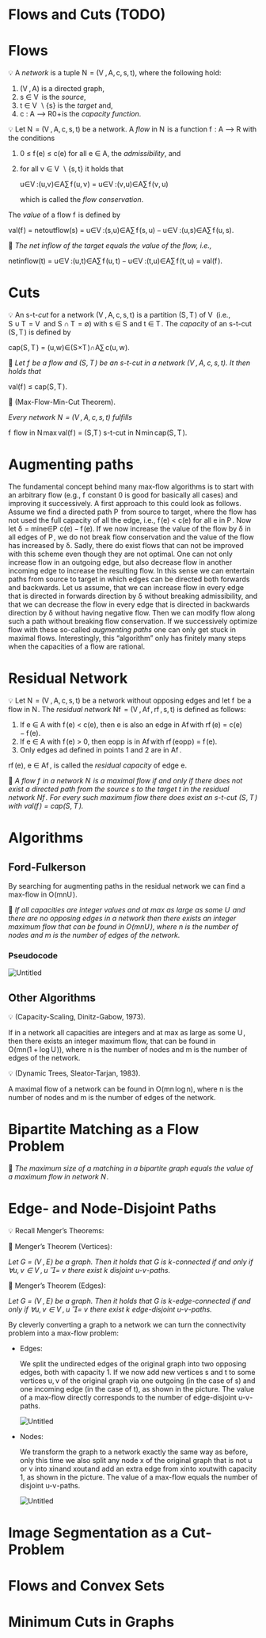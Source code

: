 # Flows and Cuts (TODO)

# Flows


💡 A *network* is a tuple <span class="katex"><span class="katex-html" aria-hidden="true"><span class="base"><span class="strut" style="height:0.6833em;"></span><span class="mord mathnormal" style="margin-right:0.10903em;">N</span><span class="mspace" style="margin-right:0.2778em;"></span><span class="mrel">=</span><span class="mspace" style="margin-right:0.2778em;"></span></span><span class="base"><span class="strut" style="height:1em;vertical-align:-0.25em;"></span><span class="mopen">(</span><span class="mord mathnormal" style="margin-right:0.22222em;">V</span><span class="mpunct">,</span><span class="mspace" style="margin-right:0.1667em;"></span><span class="mord mathnormal">A</span><span class="mpunct">,</span><span class="mspace" style="margin-right:0.1667em;"></span><span class="mord mathnormal">c</span><span class="mpunct">,</span><span class="mspace" style="margin-right:0.1667em;"></span><span class="mord mathnormal">s</span><span class="mpunct">,</span><span class="mspace" style="margin-right:0.1667em;"></span><span class="mord mathnormal">t</span><span class="mclose">)</span></span></span></span>, where the following hold:

1. <span class="katex"><span class="katex-html" aria-hidden="true"><span class="base"><span class="strut" style="height:1em;vertical-align:-0.25em;"></span><span class="mopen">(</span><span class="mord mathnormal" style="margin-right:0.22222em;">V</span><span class="mpunct">,</span><span class="mspace" style="margin-right:0.1667em;"></span><span class="mord mathnormal">A</span><span class="mclose">)</span></span></span></span> is a directed graph,
2. <span class="katex"><span class="katex-html" aria-hidden="true"><span class="base"><span class="strut" style="height:0.5782em;vertical-align:-0.0391em;"></span><span class="mord mathnormal">s</span><span class="mspace" style="margin-right:0.2778em;"></span><span class="mrel">∈</span><span class="mspace" style="margin-right:0.2778em;"></span></span><span class="base"><span class="strut" style="height:0.6833em;"></span><span class="mord mathnormal" style="margin-right:0.22222em;">V</span></span></span></span> is the *source*,
3. <span class="katex"><span class="katex-html" aria-hidden="true"><span class="base"><span class="strut" style="height:0.6542em;vertical-align:-0.0391em;"></span><span class="mord mathnormal">t</span><span class="mspace" style="margin-right:0.2778em;"></span><span class="mrel">∈</span><span class="mspace" style="margin-right:0.2778em;"></span></span><span class="base"><span class="strut" style="height:1em;vertical-align:-0.25em;"></span><span class="mord mathnormal" style="margin-right:0.22222em;">V</span><span class="mspace" style="margin-right:0.2222em;"></span><span class="mbin">∖</span><span class="mspace" style="margin-right:0.2222em;"></span></span><span class="base"><span class="strut" style="height:1em;vertical-align:-0.25em;"></span><span class="mopen">\{</span><span class="mord mathnormal">s</span><span class="mclose">\}</span></span></span></span> is the *target* and,
4. <span class="katex"><span class="katex-html" aria-hidden="true"><span class="base"><span class="strut" style="height:0.4306em;"></span><span class="mord mathnormal">c</span><span class="mspace" style="margin-right:0.2778em;"></span><span class="mrel">:</span><span class="mspace" style="margin-right:0.2778em;"></span></span><span class="base"><span class="strut" style="height:0.6943em;vertical-align:-0.011em;"></span><span class="mord mathnormal">A</span><span class="mspace" style="margin-right:0.2778em;"></span><span class="mrel">⟶</span><span class="mspace" style="margin-right:0.2778em;"></span></span><span class="base"><span class="strut" style="height:1.0778em;vertical-align:-0.2663em;"></span><span class="mord"><span class="mord mathbb">R</span><span class="msupsub"><span class="vlist-t vlist-t2"><span class="vlist-r"><span class="vlist" style="height:0.8115em;"><span style="top:-2.4337em;margin-left:0em;margin-right:0.05em;"><span class="pstrut" style="height:2.7em;"></span><span class="sizing reset-size6 size3 mtight"><span class="mord mtight">0</span></span></span><span style="top:-3.1031em;margin-right:0.05em;"><span class="pstrut" style="height:2.7em;"></span><span class="sizing reset-size6 size3 mtight"><span class="mbin mtight">+</span></span></span></span><span class="vlist-s">​</span></span><span class="vlist-r"><span class="vlist" style="height:0.2663em;"><span></span></span></span></span></span></span></span></span></span> is the *capacity function*.



💡 Let <span class="katex"><span class="katex-html" aria-hidden="true"><span class="base"><span class="strut" style="height:0.6833em;"></span><span class="mord mathnormal" style="margin-right:0.10903em;">N</span><span class="mspace" style="margin-right:0.2778em;"></span><span class="mrel">=</span><span class="mspace" style="margin-right:0.2778em;"></span></span><span class="base"><span class="strut" style="height:1em;vertical-align:-0.25em;"></span><span class="mopen">(</span><span class="mord mathnormal" style="margin-right:0.22222em;">V</span><span class="mpunct">,</span><span class="mspace" style="margin-right:0.1667em;"></span><span class="mord mathnormal">A</span><span class="mpunct">,</span><span class="mspace" style="margin-right:0.1667em;"></span><span class="mord mathnormal">c</span><span class="mpunct">,</span><span class="mspace" style="margin-right:0.1667em;"></span><span class="mord mathnormal">s</span><span class="mpunct">,</span><span class="mspace" style="margin-right:0.1667em;"></span><span class="mord mathnormal">t</span><span class="mclose">)</span></span></span></span> be a network. A *flow* in <span class="katex"><span class="katex-html" aria-hidden="true"><span class="base"><span class="strut" style="height:0.6833em;"></span><span class="mord mathnormal" style="margin-right:0.10903em;">N</span></span></span></span> is a function <span class="katex"><span class="katex-html" aria-hidden="true"><span class="base"><span class="strut" style="height:0.8889em;vertical-align:-0.1944em;"></span><span class="mord mathnormal" style="margin-right:0.10764em;">f</span><span class="mspace" style="margin-right:0.2778em;"></span><span class="mrel">:</span><span class="mspace" style="margin-right:0.2778em;"></span></span><span class="base"><span class="strut" style="height:0.6943em;vertical-align:-0.011em;"></span><span class="mord mathnormal">A</span><span class="mspace" style="margin-right:0.2778em;"></span><span class="mrel">⟶</span><span class="mspace" style="margin-right:0.2778em;"></span></span><span class="base"><span class="strut" style="height:0.6889em;"></span><span class="mord mathbb">R</span></span></span></span> with the conditions

1. <span class="katex"><span class="katex-html" aria-hidden="true"><span class="base"><span class="strut" style="height:0.7804em;vertical-align:-0.136em;"></span><span class="mord">0</span><span class="mspace" style="margin-right:0.2778em;"></span><span class="mrel">≤</span><span class="mspace" style="margin-right:0.2778em;"></span></span><span class="base"><span class="strut" style="height:1em;vertical-align:-0.25em;"></span><span class="mord mathnormal" style="margin-right:0.10764em;">f</span><span class="mopen">(</span><span class="mord mathnormal">e</span><span class="mclose">)</span><span class="mspace" style="margin-right:0.2778em;"></span><span class="mrel">≤</span><span class="mspace" style="margin-right:0.2778em;"></span></span><span class="base"><span class="strut" style="height:1em;vertical-align:-0.25em;"></span><span class="mord mathnormal">c</span><span class="mopen">(</span><span class="mord mathnormal">e</span><span class="mclose">)</span></span></span></span> for all <span class="katex"><span class="katex-html" aria-hidden="true"><span class="base"><span class="strut" style="height:0.5782em;vertical-align:-0.0391em;"></span><span class="mord mathnormal">e</span><span class="mspace" style="margin-right:0.2778em;"></span><span class="mrel">∈</span><span class="mspace" style="margin-right:0.2778em;"></span></span><span class="base"><span class="strut" style="height:0.6833em;"></span><span class="mord mathnormal">A</span></span></span></span>, the *admissibility*, and
2. for all <span class="katex"><span class="katex-html" aria-hidden="true"><span class="base"><span class="strut" style="height:0.5782em;vertical-align:-0.0391em;"></span><span class="mord mathnormal" style="margin-right:0.03588em;">v</span><span class="mspace" style="margin-right:0.2778em;"></span><span class="mrel">∈</span><span class="mspace" style="margin-right:0.2778em;"></span></span><span class="base"><span class="strut" style="height:1em;vertical-align:-0.25em;"></span><span class="mord mathnormal" style="margin-right:0.22222em;">V</span><span class="mspace" style="margin-right:0.2222em;"></span><span class="mbin">∖</span><span class="mspace" style="margin-right:0.2222em;"></span></span><span class="base"><span class="strut" style="height:1em;vertical-align:-0.25em;"></span><span class="mopen">\{</span><span class="mord mathnormal">s</span><span class="mpunct">,</span><span class="mspace" style="margin-right:0.1667em;"></span><span class="mord mathnormal">t</span><span class="mclose">\}</span></span></span></span> it holds that 
    
    <span class="katex-display"><span class="katex"><span class="katex-html" aria-hidden="true"><span class="base"><span class="strut" style="height:2.566em;vertical-align:-1.516em;"></span><span class="mop op-limits"><span class="vlist-t vlist-t2"><span class="vlist-r"><span class="vlist" style="height:1.05em;"><span style="top:-1.809em;margin-left:0em;"><span class="pstrut" style="height:3.05em;"></span><span class="sizing reset-size6 size3 mtight"><span class="mord mtight"><span class="mord mathnormal mtight">u</span><span class="mrel mtight">∈</span><span class="mord mathnormal mtight" style="margin-right:0.22222em;">V</span><span class="mrel mtight">:</span><span class="mopen mtight">(</span><span class="mord mathnormal mtight">u</span><span class="mpunct mtight">,</span><span class="mord mathnormal mtight" style="margin-right:0.03588em;">v</span><span class="mclose mtight">)</span><span class="mrel mtight">∈</span><span class="mord mathnormal mtight">A</span></span></span></span><span style="top:-3.05em;"><span class="pstrut" style="height:3.05em;"></span><span><span class="mop op-symbol large-op">∑</span></span></span></span><span class="vlist-s">​</span></span><span class="vlist-r"><span class="vlist" style="height:1.516em;"><span></span></span></span></span></span><span class="mspace" style="margin-right:0.1667em;"></span><span class="mord mathnormal" style="margin-right:0.10764em;">f</span><span class="mopen">(</span><span class="mord mathnormal">u</span><span class="mpunct">,</span><span class="mspace" style="margin-right:0.1667em;"></span><span class="mord mathnormal" style="margin-right:0.03588em;">v</span><span class="mclose">)</span><span class="mspace" style="margin-right:0.2778em;"></span><span class="mrel">=</span><span class="mspace" style="margin-right:0.2778em;"></span></span><span class="base"><span class="strut" style="height:2.566em;vertical-align:-1.516em;"></span><span class="mop op-limits"><span class="vlist-t vlist-t2"><span class="vlist-r"><span class="vlist" style="height:1.05em;"><span style="top:-1.809em;margin-left:0em;"><span class="pstrut" style="height:3.05em;"></span><span class="sizing reset-size6 size3 mtight"><span class="mord mtight"><span class="mord mathnormal mtight">u</span><span class="mrel mtight">∈</span><span class="mord mathnormal mtight" style="margin-right:0.22222em;">V</span><span class="mrel mtight">:</span><span class="mopen mtight">(</span><span class="mord mathnormal mtight" style="margin-right:0.03588em;">v</span><span class="mpunct mtight">,</span><span class="mord mathnormal mtight">u</span><span class="mclose mtight">)</span><span class="mrel mtight">∈</span><span class="mord mathnormal mtight">A</span></span></span></span><span style="top:-3.05em;"><span class="pstrut" style="height:3.05em;"></span><span><span class="mop op-symbol large-op">∑</span></span></span></span><span class="vlist-s">​</span></span><span class="vlist-r"><span class="vlist" style="height:1.516em;"><span></span></span></span></span></span><span class="mspace" style="margin-right:0.1667em;"></span><span class="mord mathnormal" style="margin-right:0.10764em;">f</span><span class="mopen">(</span><span class="mord mathnormal" style="margin-right:0.03588em;">v</span><span class="mpunct">,</span><span class="mspace" style="margin-right:0.1667em;"></span><span class="mord mathnormal">u</span><span class="mclose">)</span></span></span></span></span>
    
    which is called the *flow conservation*.
    

The *value* of a flow <span class="katex"><span class="katex-html" aria-hidden="true"><span class="base"><span class="strut" style="height:0.8889em;vertical-align:-0.1944em;"></span><span class="mord mathnormal" style="margin-right:0.10764em;">f</span></span></span></span> is defined by 

<span class="katex-display"><span class="katex"><span class="katex-html" aria-hidden="true"><span class="base"><span class="strut" style="height:1em;vertical-align:-0.25em;"></span><span class="mord text"><span class="mord">val</span></span><span class="mopen">(</span><span class="mord mathnormal" style="margin-right:0.10764em;">f</span><span class="mclose">)</span><span class="mspace" style="margin-right:0.2778em;"></span><span class="mrel">=</span><span class="mspace" style="margin-right:0.2778em;"></span></span><span class="base"><span class="strut" style="height:1em;vertical-align:-0.25em;"></span><span class="mord text"><span class="mord">netoutflow</span></span><span class="mopen">(</span><span class="mord mathnormal">s</span><span class="mclose">)</span><span class="mspace" style="margin-right:0.2778em;"></span><span class="mrel">=</span><span class="mspace" style="margin-right:0.2778em;"></span></span><span class="base"><span class="strut" style="height:2.566em;vertical-align:-1.516em;"></span><span class="mop op-limits"><span class="vlist-t vlist-t2"><span class="vlist-r"><span class="vlist" style="height:1.05em;"><span style="top:-1.809em;margin-left:0em;"><span class="pstrut" style="height:3.05em;"></span><span class="sizing reset-size6 size3 mtight"><span class="mord mtight"><span class="mord mathnormal mtight">u</span><span class="mrel mtight">∈</span><span class="mord mathnormal mtight" style="margin-right:0.22222em;">V</span><span class="mrel mtight">:</span><span class="mopen mtight">(</span><span class="mord mathnormal mtight">s</span><span class="mpunct mtight">,</span><span class="mord mathnormal mtight">u</span><span class="mclose mtight">)</span><span class="mrel mtight">∈</span><span class="mord mathnormal mtight">A</span></span></span></span><span style="top:-3.05em;"><span class="pstrut" style="height:3.05em;"></span><span><span class="mop op-symbol large-op">∑</span></span></span></span><span class="vlist-s">​</span></span><span class="vlist-r"><span class="vlist" style="height:1.516em;"><span></span></span></span></span></span><span class="mspace" style="margin-right:0.1667em;"></span><span class="mord mathnormal" style="margin-right:0.10764em;">f</span><span class="mopen">(</span><span class="mord mathnormal">s</span><span class="mpunct">,</span><span class="mspace" style="margin-right:0.1667em;"></span><span class="mord mathnormal">u</span><span class="mclose">)</span><span class="mspace" style="margin-right:0.2222em;"></span><span class="mbin">−</span><span class="mspace" style="margin-right:0.2222em;"></span></span><span class="base"><span class="strut" style="height:2.566em;vertical-align:-1.516em;"></span><span class="mop op-limits"><span class="vlist-t vlist-t2"><span class="vlist-r"><span class="vlist" style="height:1.05em;"><span style="top:-1.809em;margin-left:0em;"><span class="pstrut" style="height:3.05em;"></span><span class="sizing reset-size6 size3 mtight"><span class="mord mtight"><span class="mord mathnormal mtight">u</span><span class="mrel mtight">∈</span><span class="mord mathnormal mtight" style="margin-right:0.22222em;">V</span><span class="mrel mtight">:</span><span class="mopen mtight">(</span><span class="mord mathnormal mtight">u</span><span class="mpunct mtight">,</span><span class="mord mathnormal mtight">s</span><span class="mclose mtight">)</span><span class="mrel mtight">∈</span><span class="mord mathnormal mtight">A</span></span></span></span><span style="top:-3.05em;"><span class="pstrut" style="height:3.05em;"></span><span><span class="mop op-symbol large-op">∑</span></span></span></span><span class="vlist-s">​</span></span><span class="vlist-r"><span class="vlist" style="height:1.516em;"><span></span></span></span></span></span><span class="mspace" style="margin-right:0.1667em;"></span><span class="mord mathnormal" style="margin-right:0.10764em;">f</span><span class="mopen">(</span><span class="mord mathnormal">u</span><span class="mpunct">,</span><span class="mspace" style="margin-right:0.1667em;"></span><span class="mord mathnormal">s</span><span class="mclose">)</span><span class="mord">.</span></span></span></span></span>




📌 *The net inflow of the target equals the value of the flow, i.e.,*

<span class="katex-display"><span class="katex"><span class="katex-html" aria-hidden="true"><span class="base"><span class="strut" style="height:1em;vertical-align:-0.25em;"></span><span class="mord text"><span class="mord">netinflow</span></span><span class="mopen">(</span><span class="mord mathnormal">t</span><span class="mclose">)</span><span class="mspace" style="margin-right:0.2778em;"></span><span class="mrel">=</span><span class="mspace" style="margin-right:0.2778em;"></span></span><span class="base"><span class="strut" style="height:2.566em;vertical-align:-1.516em;"></span><span class="mop op-limits"><span class="vlist-t vlist-t2"><span class="vlist-r"><span class="vlist" style="height:1.05em;"><span style="top:-1.809em;margin-left:0em;"><span class="pstrut" style="height:3.05em;"></span><span class="sizing reset-size6 size3 mtight"><span class="mord mtight"><span class="mord mathnormal mtight">u</span><span class="mrel mtight">∈</span><span class="mord mathnormal mtight" style="margin-right:0.22222em;">V</span><span class="mrel mtight">:</span><span class="mopen mtight">(</span><span class="mord mathnormal mtight">u</span><span class="mpunct mtight">,</span><span class="mord mathnormal mtight">t</span><span class="mclose mtight">)</span><span class="mrel mtight">∈</span><span class="mord mathnormal mtight">A</span></span></span></span><span style="top:-3.05em;"><span class="pstrut" style="height:3.05em;"></span><span><span class="mop op-symbol large-op">∑</span></span></span></span><span class="vlist-s">​</span></span><span class="vlist-r"><span class="vlist" style="height:1.516em;"><span></span></span></span></span></span><span class="mspace" style="margin-right:0.1667em;"></span><span class="mord mathnormal" style="margin-right:0.10764em;">f</span><span class="mopen">(</span><span class="mord mathnormal">u</span><span class="mpunct">,</span><span class="mspace" style="margin-right:0.1667em;"></span><span class="mord mathnormal">t</span><span class="mclose">)</span><span class="mspace" style="margin-right:0.2222em;"></span><span class="mbin">−</span><span class="mspace" style="margin-right:0.2222em;"></span></span><span class="base"><span class="strut" style="height:2.566em;vertical-align:-1.516em;"></span><span class="mop op-limits"><span class="vlist-t vlist-t2"><span class="vlist-r"><span class="vlist" style="height:1.05em;"><span style="top:-1.809em;margin-left:0em;"><span class="pstrut" style="height:3.05em;"></span><span class="sizing reset-size6 size3 mtight"><span class="mord mtight"><span class="mord mathnormal mtight">u</span><span class="mrel mtight">∈</span><span class="mord mathnormal mtight" style="margin-right:0.22222em;">V</span><span class="mrel mtight">:</span><span class="mopen mtight">(</span><span class="mord mathnormal mtight">t</span><span class="mpunct mtight">,</span><span class="mord mathnormal mtight">u</span><span class="mclose mtight">)</span><span class="mrel mtight">∈</span><span class="mord mathnormal mtight">A</span></span></span></span><span style="top:-3.05em;"><span class="pstrut" style="height:3.05em;"></span><span><span class="mop op-symbol large-op">∑</span></span></span></span><span class="vlist-s">​</span></span><span class="vlist-r"><span class="vlist" style="height:1.516em;"><span></span></span></span></span></span><span class="mspace" style="margin-right:0.1667em;"></span><span class="mord mathnormal" style="margin-right:0.10764em;">f</span><span class="mopen">(</span><span class="mord mathnormal">t</span><span class="mpunct">,</span><span class="mspace" style="margin-right:0.1667em;"></span><span class="mord mathnormal">u</span><span class="mclose">)</span><span class="mspace" style="margin-right:0.2778em;"></span><span class="mrel">=</span><span class="mspace" style="margin-right:0.2778em;"></span></span><span class="base"><span class="strut" style="height:1em;vertical-align:-0.25em;"></span><span class="mord text"><span class="mord">val</span></span><span class="mopen">(</span><span class="mord mathnormal" style="margin-right:0.10764em;">f</span><span class="mclose">)</span><span class="mord">.</span></span></span></span></span>



# Cuts


💡 An <span class="katex"><span class="katex-html" aria-hidden="true"><span class="base"><span class="strut" style="height:0.4306em;"></span><span class="mord mathnormal">s</span></span></span></span>-<span class="katex"><span class="katex-html" aria-hidden="true"><span class="base"><span class="strut" style="height:0.6151em;"></span><span class="mord mathnormal">t</span></span></span></span>-*cut* for a network <span class="katex"><span class="katex-html" aria-hidden="true"><span class="base"><span class="strut" style="height:1em;vertical-align:-0.25em;"></span><span class="mopen">(</span><span class="mord mathnormal" style="margin-right:0.22222em;">V</span><span class="mpunct">,</span><span class="mspace" style="margin-right:0.1667em;"></span><span class="mord mathnormal">A</span><span class="mpunct">,</span><span class="mspace" style="margin-right:0.1667em;"></span><span class="mord mathnormal">c</span><span class="mpunct">,</span><span class="mspace" style="margin-right:0.1667em;"></span><span class="mord mathnormal">s</span><span class="mpunct">,</span><span class="mspace" style="margin-right:0.1667em;"></span><span class="mord mathnormal">t</span><span class="mclose">)</span></span></span></span> is a partition <span class="katex"><span class="katex-html" aria-hidden="true"><span class="base"><span class="strut" style="height:1em;vertical-align:-0.25em;"></span><span class="mopen">(</span><span class="mord mathnormal" style="margin-right:0.05764em;">S</span><span class="mpunct">,</span><span class="mspace" style="margin-right:0.1667em;"></span><span class="mord mathnormal" style="margin-right:0.13889em;">T</span><span class="mclose">)</span></span></span></span> of <span class="katex"><span class="katex-html" aria-hidden="true"><span class="base"><span class="strut" style="height:0.6833em;"></span><span class="mord mathnormal" style="margin-right:0.22222em;">V</span></span></span></span> (i.e., <span class="katex"><span class="katex-html" aria-hidden="true"><span class="base"><span class="strut" style="height:0.6833em;"></span><span class="mord mathnormal" style="margin-right:0.05764em;">S</span><span class="mspace" style="margin-right:0.2222em;"></span><span class="mbin">∪</span><span class="mspace" style="margin-right:0.2222em;"></span></span><span class="base"><span class="strut" style="height:0.6833em;"></span><span class="mord mathnormal" style="margin-right:0.13889em;">T</span><span class="mspace" style="margin-right:0.2778em;"></span><span class="mrel">=</span><span class="mspace" style="margin-right:0.2778em;"></span></span><span class="base"><span class="strut" style="height:0.6833em;"></span><span class="mord mathnormal" style="margin-right:0.22222em;">V</span></span></span></span> and <span class="katex"><span class="katex-html" aria-hidden="true"><span class="base"><span class="strut" style="height:0.6833em;"></span><span class="mord mathnormal" style="margin-right:0.05764em;">S</span><span class="mspace" style="margin-right:0.2222em;"></span><span class="mbin">∩</span><span class="mspace" style="margin-right:0.2222em;"></span></span><span class="base"><span class="strut" style="height:0.6833em;"></span><span class="mord mathnormal" style="margin-right:0.13889em;">T</span><span class="mspace" style="margin-right:0.2778em;"></span><span class="mrel">=</span><span class="mspace" style="margin-right:0.2778em;"></span></span><span class="base"><span class="strut" style="height:0.6633em;vertical-align:-0.0817em;"></span><span class="mord amsrm">∅</span></span></span></span>) with <span class="katex"><span class="katex-html" aria-hidden="true"><span class="base"><span class="strut" style="height:0.5782em;vertical-align:-0.0391em;"></span><span class="mord mathnormal">s</span><span class="mspace" style="margin-right:0.2778em;"></span><span class="mrel">∈</span><span class="mspace" style="margin-right:0.2778em;"></span></span><span class="base"><span class="strut" style="height:0.6833em;"></span><span class="mord mathnormal" style="margin-right:0.05764em;">S</span></span></span></span> and <span class="katex"><span class="katex-html" aria-hidden="true"><span class="base"><span class="strut" style="height:0.6542em;vertical-align:-0.0391em;"></span><span class="mord mathnormal">t</span><span class="mspace" style="margin-right:0.2778em;"></span><span class="mrel">∈</span><span class="mspace" style="margin-right:0.2778em;"></span></span><span class="base"><span class="strut" style="height:0.6833em;"></span><span class="mord mathnormal" style="margin-right:0.13889em;">T</span></span></span></span>. The *capacity* of an <span class="katex"><span class="katex-html" aria-hidden="true"><span class="base"><span class="strut" style="height:0.4306em;"></span><span class="mord mathnormal">s</span></span></span></span>-<span class="katex"><span class="katex-html" aria-hidden="true"><span class="base"><span class="strut" style="height:0.6151em;"></span><span class="mord mathnormal">t</span></span></span></span>-cut <span class="katex"><span class="katex-html" aria-hidden="true"><span class="base"><span class="strut" style="height:1em;vertical-align:-0.25em;"></span><span class="mopen">(</span><span class="mord mathnormal" style="margin-right:0.05764em;">S</span><span class="mpunct">,</span><span class="mspace" style="margin-right:0.1667em;"></span><span class="mord mathnormal" style="margin-right:0.13889em;">T</span><span class="mclose">)</span></span></span></span> is defined by

<span class="katex-display"><span class="katex"><span class="katex-html" aria-hidden="true"><span class="base"><span class="strut" style="height:1em;vertical-align:-0.25em;"></span><span class="mord text"><span class="mord">cap</span></span><span class="mopen">(</span><span class="mord mathnormal" style="margin-right:0.05764em;">S</span><span class="mpunct">,</span><span class="mspace" style="margin-right:0.1667em;"></span><span class="mord mathnormal" style="margin-right:0.13889em;">T</span><span class="mclose">)</span><span class="mspace" style="margin-right:0.2778em;"></span><span class="mrel">=</span><span class="mspace" style="margin-right:0.2778em;"></span></span><span class="base"><span class="strut" style="height:2.566em;vertical-align:-1.516em;"></span><span class="mop op-limits"><span class="vlist-t vlist-t2"><span class="vlist-r"><span class="vlist" style="height:1.05em;"><span style="top:-1.809em;margin-left:0em;"><span class="pstrut" style="height:3.05em;"></span><span class="sizing reset-size6 size3 mtight"><span class="mord mtight"><span class="mopen mtight">(</span><span class="mord mathnormal mtight">u</span><span class="mpunct mtight">,</span><span class="mord mathnormal mtight" style="margin-right:0.02691em;">w</span><span class="mclose mtight">)</span><span class="mrel mtight">∈</span><span class="mopen mtight">(</span><span class="mord mathnormal mtight" style="margin-right:0.05764em;">S</span><span class="mbin mtight">×</span><span class="mord mathnormal mtight" style="margin-right:0.13889em;">T</span><span class="mclose mtight">)</span><span class="mbin mtight">∩</span><span class="mord mathnormal mtight">A</span></span></span></span><span style="top:-3.05em;"><span class="pstrut" style="height:3.05em;"></span><span><span class="mop op-symbol large-op">∑</span></span></span></span><span class="vlist-s">​</span></span><span class="vlist-r"><span class="vlist" style="height:1.516em;"><span></span></span></span></span></span><span class="mspace" style="margin-right:0.1667em;"></span><span class="mord mathnormal">c</span><span class="mopen">(</span><span class="mord mathnormal">u</span><span class="mpunct">,</span><span class="mspace" style="margin-right:0.1667em;"></span><span class="mord mathnormal" style="margin-right:0.02691em;">w</span><span class="mclose">)</span><span class="mord">.</span></span></span></span></span>




📌 *Let <span class="katex"><span class="katex-html" aria-hidden="true"><span class="base"><span class="strut" style="height:0.8889em;vertical-align:-0.1944em;"></span><span class="mord mathnormal" style="margin-right:0.10764em;">f</span></span></span></span> be a flow and <span class="katex"><span class="katex-html" aria-hidden="true"><span class="base"><span class="strut" style="height:1em;vertical-align:-0.25em;"></span><span class="mopen">(</span><span class="mord mathnormal" style="margin-right:0.05764em;">S</span><span class="mpunct">,</span><span class="mspace" style="margin-right:0.1667em;"></span><span class="mord mathnormal" style="margin-right:0.13889em;">T</span><span class="mclose">)</span></span></span></span> be an <span class="katex"><span class="katex-html" aria-hidden="true"><span class="base"><span class="strut" style="height:0.4306em;"></span><span class="mord mathnormal">s</span></span></span></span>-<span class="katex"><span class="katex-html" aria-hidden="true"><span class="base"><span class="strut" style="height:0.6151em;"></span><span class="mord mathnormal">t</span></span></span></span>-cut in a network <span class="katex"><span class="katex-html" aria-hidden="true"><span class="base"><span class="strut" style="height:1em;vertical-align:-0.25em;"></span><span class="mopen">(</span><span class="mord mathnormal" style="margin-right:0.22222em;">V</span><span class="mpunct">,</span><span class="mspace" style="margin-right:0.1667em;"></span><span class="mord mathnormal">A</span><span class="mpunct">,</span><span class="mspace" style="margin-right:0.1667em;"></span><span class="mord mathnormal">c</span><span class="mpunct">,</span><span class="mspace" style="margin-right:0.1667em;"></span><span class="mord mathnormal">s</span><span class="mpunct">,</span><span class="mspace" style="margin-right:0.1667em;"></span><span class="mord mathnormal">t</span><span class="mclose">)</span></span></span></span>. It then holds that*

<span class="katex-display"><span class="katex"><span class="katex-html" aria-hidden="true"><span class="base"><span class="strut" style="height:1em;vertical-align:-0.25em;"></span><span class="mord text"><span class="mord">val</span></span><span class="mopen">(</span><span class="mord mathnormal" style="margin-right:0.10764em;">f</span><span class="mclose">)</span><span class="mspace" style="margin-right:0.2778em;"></span><span class="mrel">≤</span><span class="mspace" style="margin-right:0.2778em;"></span></span><span class="base"><span class="strut" style="height:1em;vertical-align:-0.25em;"></span><span class="mord text"><span class="mord">cap</span></span><span class="mopen">(</span><span class="mord mathnormal" style="margin-right:0.05764em;">S</span><span class="mpunct">,</span><span class="mspace" style="margin-right:0.1667em;"></span><span class="mord mathnormal" style="margin-right:0.13889em;">T</span><span class="mclose">)</span><span class="mord">.</span></span></span></span></span>




📖 (Max-Flow-Min-Cut Theorem).

*Every network <span class="katex"><span class="katex-html" aria-hidden="true"><span class="base"><span class="strut" style="height:0.6833em;"></span><span class="mord mathnormal" style="margin-right:0.10903em;">N</span><span class="mspace" style="margin-right:0.2778em;"></span><span class="mrel">=</span><span class="mspace" style="margin-right:0.2778em;"></span></span><span class="base"><span class="strut" style="height:1em;vertical-align:-0.25em;"></span><span class="mopen">(</span><span class="mord mathnormal" style="margin-right:0.22222em;">V</span><span class="mpunct">,</span><span class="mspace" style="margin-right:0.1667em;"></span><span class="mord mathnormal">A</span><span class="mpunct">,</span><span class="mspace" style="margin-right:0.1667em;"></span><span class="mord mathnormal">c</span><span class="mpunct">,</span><span class="mspace" style="margin-right:0.1667em;"></span><span class="mord mathnormal">s</span><span class="mpunct">,</span><span class="mspace" style="margin-right:0.1667em;"></span><span class="mord mathnormal">t</span><span class="mclose">)</span></span></span></span> fulfills* 

<span class="katex-display"><span class="katex"><span class="katex-html" aria-hidden="true"><span class="base"><span class="strut" style="height:1.8354em;vertical-align:-1.0854em;"></span><span class="mop op-limits"><span class="vlist-t vlist-t2"><span class="vlist-r"><span class="vlist" style="height:0.4306em;"><span style="top:-2.1507em;margin-left:0em;"><span class="pstrut" style="height:3em;"></span><span class="sizing reset-size6 size3 mtight"><span class="mord mtight"><span class="mord mathnormal mtight" style="margin-right:0.10764em;">f</span><span class="mspace mtight"><span class="mtight"> </span></span><span class="mord text mtight"><span class="mord mtight">flow in </span><span class="mord mathnormal sizing reset-size3 size6" style="margin-right:0.10903em;">N</span></span></span></span></span><span style="top:-3em;"><span class="pstrut" style="height:3em;"></span><span><span class="mop">max</span></span></span></span><span class="vlist-s">​</span></span><span class="vlist-r"><span class="vlist" style="height:1.0854em;"><span></span></span></span></span></span><span class="mspace" style="margin-right:0.1667em;"></span><span class="mord text"><span class="mord">val</span></span><span class="mopen">(</span><span class="mord mathnormal" style="margin-right:0.10764em;">f</span><span class="mclose">)</span><span class="mspace" style="margin-right:0.2778em;"></span><span class="mrel">=</span><span class="mspace" style="margin-right:0.2778em;"></span></span><span class="base"><span class="strut" style="height:1.8743em;vertical-align:-1.1243em;"></span><span class="mop op-limits"><span class="vlist-t vlist-t2"><span class="vlist-r"><span class="vlist" style="height:0.6679em;"><span style="top:-2.1507em;margin-left:0em;"><span class="pstrut" style="height:3em;"></span><span class="sizing reset-size6 size3 mtight"><span class="mord mtight"><span class="mopen mtight">(</span><span class="mord mathnormal mtight" style="margin-right:0.05764em;">S</span><span class="mpunct mtight">,</span><span class="mord mathnormal mtight" style="margin-right:0.13889em;">T</span><span class="mclose mtight">)</span><span class="mspace mtight"><span class="mtight"> </span></span><span class="mord text mtight"><span class="mord mathnormal sizing reset-size3 size6">s</span><span class="mord mtight">-</span><span class="mord mathnormal sizing reset-size3 size6">t</span><span class="mord mtight">-cut in </span><span class="mord mathnormal sizing reset-size3 size6" style="margin-right:0.10903em;">N</span></span></span></span></span><span style="top:-3em;"><span class="pstrut" style="height:3em;"></span><span><span class="mop">min</span></span></span></span><span class="vlist-s">​</span></span><span class="vlist-r"><span class="vlist" style="height:1.1243em;"><span></span></span></span></span></span><span class="mspace" style="margin-right:0.1667em;"></span><span class="mord text"><span class="mord">cap</span></span><span class="mopen">(</span><span class="mord mathnormal" style="margin-right:0.05764em;">S</span><span class="mpunct">,</span><span class="mspace" style="margin-right:0.1667em;"></span><span class="mord mathnormal" style="margin-right:0.13889em;">T</span><span class="mclose">)</span><span class="mord">.</span></span></span></span></span>



# Augmenting paths

The fundamental concept behind many max-flow algorithms is to start with an arbitrary flow (e.g., <span class="katex"><span class="katex-html" aria-hidden="true"><span class="base"><span class="strut" style="height:0.8889em;vertical-align:-0.1944em;"></span><span class="mord mathnormal" style="margin-right:0.10764em;">f</span></span></span></span> constant <span class="katex"><span class="katex-html" aria-hidden="true"><span class="base"><span class="strut" style="height:0.6444em;"></span><span class="mord">0</span></span></span></span> is good for basically all cases) and improving it successively. A first approach to this could look as follows. Assume we find a directed path <span class="katex"><span class="katex-html" aria-hidden="true"><span class="base"><span class="strut" style="height:0.6833em;"></span><span class="mord mathnormal" style="margin-right:0.13889em;">P</span></span></span></span> from source to target, where the flow has not used the full capacity of all the edge, i.e., <span class="katex"><span class="katex-html" aria-hidden="true"><span class="base"><span class="strut" style="height:1em;vertical-align:-0.25em;"></span><span class="mord mathnormal" style="margin-right:0.10764em;">f</span><span class="mopen">(</span><span class="mord mathnormal">e</span><span class="mclose">)</span><span class="mspace" style="margin-right:0.2778em;"></span><span class="mrel">&lt;</span><span class="mspace" style="margin-right:0.2778em;"></span></span><span class="base"><span class="strut" style="height:1em;vertical-align:-0.25em;"></span><span class="mord mathnormal">c</span><span class="mopen">(</span><span class="mord mathnormal">e</span><span class="mclose">)</span></span></span></span> for all <span class="katex"><span class="katex-html" aria-hidden="true"><span class="base"><span class="strut" style="height:0.4306em;"></span><span class="mord mathnormal">e</span></span></span></span> in <span class="katex"><span class="katex-html" aria-hidden="true"><span class="base"><span class="strut" style="height:0.6833em;"></span><span class="mord mathnormal" style="margin-right:0.13889em;">P</span></span></span></span>. Now let <span class="katex"><span class="katex-html" aria-hidden="true"><span class="base"><span class="strut" style="height:0.6944em;"></span><span class="mord mathnormal" style="margin-right:0.03785em;">δ</span><span class="mspace" style="margin-right:0.2778em;"></span><span class="mrel">=</span><span class="mspace" style="margin-right:0.2778em;"></span></span><span class="base"><span class="strut" style="height:1em;vertical-align:-0.25em;"></span><span class="mop"><span class="mop">min</span><span class="msupsub"><span class="vlist-t vlist-t2"><span class="vlist-r"><span class="vlist" style="height:0.3283em;"><span style="top:-2.55em;margin-right:0.05em;"><span class="pstrut" style="height:2.7em;"></span><span class="sizing reset-size6 size3 mtight"><span class="mord mtight"><span class="mord mathnormal mtight">e</span><span class="mrel mtight">∈</span><span class="mord mathnormal mtight" style="margin-right:0.13889em;">P</span></span></span></span></span><span class="vlist-s">​</span></span><span class="vlist-r"><span class="vlist" style="height:0.1774em;"><span></span></span></span></span></span></span><span class="mspace" style="margin-right:0.1667em;"></span><span class="mord mathnormal">c</span><span class="mopen">(</span><span class="mord mathnormal">e</span><span class="mclose">)</span><span class="mspace" style="margin-right:0.2222em;"></span><span class="mbin">−</span><span class="mspace" style="margin-right:0.2222em;"></span></span><span class="base"><span class="strut" style="height:1em;vertical-align:-0.25em;"></span><span class="mord mathnormal" style="margin-right:0.10764em;">f</span><span class="mopen">(</span><span class="mord mathnormal">e</span><span class="mclose">)</span></span></span></span>. If we now increase the value of the flow by <span class="katex"><span class="katex-html" aria-hidden="true"><span class="base"><span class="strut" style="height:0.6944em;"></span><span class="mord mathnormal" style="margin-right:0.03785em;">δ</span></span></span></span> in all edges of <span class="katex"><span class="katex-html" aria-hidden="true"><span class="base"><span class="strut" style="height:0.6833em;"></span><span class="mord mathnormal" style="margin-right:0.13889em;">P</span></span></span></span>, we do not break flow conservation and the value of the flow has increased by <span class="katex"><span class="katex-html" aria-hidden="true"><span class="base"><span class="strut" style="height:0.6944em;"></span><span class="mord mathnormal" style="margin-right:0.03785em;">δ</span></span></span></span>. Sadly, there do exist flows that can not be improved with this scheme even though they are not optimal. One can not only increase flow in an outgoing edge, but also decrease flow in another incoming edge to increase the resulting flow. In this sense we can entertain paths from source to target in which edges can be directed both forwards and backwards. Let us assume, that we can increase flow in every edge that is directed in forwards direction by <span class="katex"><span class="katex-html" aria-hidden="true"><span class="base"><span class="strut" style="height:0.6944em;"></span><span class="mord mathnormal" style="margin-right:0.03785em;">δ</span></span></span></span> without breaking admissibility, and that we can decrease the flow in every edge that is directed in backwards direction by <span class="katex"><span class="katex-html" aria-hidden="true"><span class="base"><span class="strut" style="height:0.6944em;"></span><span class="mord mathnormal" style="margin-right:0.03785em;">δ</span></span></span></span> without having negative flow. Then we can modify flow along such a path without breaking flow conservation. If we successively optimize flow with these so-called *augmenting paths* one can only get stuck in maximal flows. Interestingly, this “algorithm” only has finitely many steps when the capacities of a flow are rational.

# Residual Network


💡 Let <span class="katex"><span class="katex-html" aria-hidden="true"><span class="base"><span class="strut" style="height:0.6833em;"></span><span class="mord mathnormal" style="margin-right:0.10903em;">N</span><span class="mspace" style="margin-right:0.2778em;"></span><span class="mrel">=</span><span class="mspace" style="margin-right:0.2778em;"></span></span><span class="base"><span class="strut" style="height:1em;vertical-align:-0.25em;"></span><span class="mopen">(</span><span class="mord mathnormal" style="margin-right:0.22222em;">V</span><span class="mpunct">,</span><span class="mspace" style="margin-right:0.1667em;"></span><span class="mord mathnormal">A</span><span class="mpunct">,</span><span class="mspace" style="margin-right:0.1667em;"></span><span class="mord mathnormal">c</span><span class="mpunct">,</span><span class="mspace" style="margin-right:0.1667em;"></span><span class="mord mathnormal">s</span><span class="mpunct">,</span><span class="mspace" style="margin-right:0.1667em;"></span><span class="mord mathnormal">t</span><span class="mclose">)</span></span></span></span> be a network without opposing edges and let <span class="katex"><span class="katex-html" aria-hidden="true"><span class="base"><span class="strut" style="height:0.8889em;vertical-align:-0.1944em;"></span><span class="mord mathnormal" style="margin-right:0.10764em;">f</span></span></span></span> be a flow in <span class="katex"><span class="katex-html" aria-hidden="true"><span class="base"><span class="strut" style="height:0.6833em;"></span><span class="mord mathnormal" style="margin-right:0.10903em;">N</span></span></span></span>. The *residual network* <span class="katex"><span class="katex-html" aria-hidden="true"><span class="base"><span class="strut" style="height:0.9694em;vertical-align:-0.2861em;"></span><span class="mord"><span class="mord mathnormal" style="margin-right:0.10903em;">N</span><span class="msupsub"><span class="vlist-t vlist-t2"><span class="vlist-r"><span class="vlist" style="height:0.3361em;"><span style="top:-2.55em;margin-left:-0.109em;margin-right:0.05em;"><span class="pstrut" style="height:2.7em;"></span><span class="sizing reset-size6 size3 mtight"><span class="mord mathnormal mtight" style="margin-right:0.10764em;">f</span></span></span></span><span class="vlist-s">​</span></span><span class="vlist-r"><span class="vlist" style="height:0.2861em;"><span></span></span></span></span></span></span><span class="mspace" style="margin-right:0.2778em;"></span><span class="mrel">=</span><span class="mspace" style="margin-right:0.2778em;"></span></span><span class="base"><span class="strut" style="height:1.0361em;vertical-align:-0.2861em;"></span><span class="mopen">(</span><span class="mord mathnormal" style="margin-right:0.22222em;">V</span><span class="mpunct">,</span><span class="mspace" style="margin-right:0.1667em;"></span><span class="mord"><span class="mord mathnormal">A</span><span class="msupsub"><span class="vlist-t vlist-t2"><span class="vlist-r"><span class="vlist" style="height:0.3361em;"><span style="top:-2.55em;margin-left:0em;margin-right:0.05em;"><span class="pstrut" style="height:2.7em;"></span><span class="sizing reset-size6 size3 mtight"><span class="mord mathnormal mtight" style="margin-right:0.10764em;">f</span></span></span></span><span class="vlist-s">​</span></span><span class="vlist-r"><span class="vlist" style="height:0.2861em;"><span></span></span></span></span></span></span><span class="mpunct">,</span><span class="mspace" style="margin-right:0.1667em;"></span><span class="mord"><span class="mord mathnormal" style="margin-right:0.02778em;">r</span><span class="msupsub"><span class="vlist-t vlist-t2"><span class="vlist-r"><span class="vlist" style="height:0.3361em;"><span style="top:-2.55em;margin-left:-0.0278em;margin-right:0.05em;"><span class="pstrut" style="height:2.7em;"></span><span class="sizing reset-size6 size3 mtight"><span class="mord mathnormal mtight" style="margin-right:0.10764em;">f</span></span></span></span><span class="vlist-s">​</span></span><span class="vlist-r"><span class="vlist" style="height:0.2861em;"><span></span></span></span></span></span></span><span class="mpunct">,</span><span class="mspace" style="margin-right:0.1667em;"></span><span class="mord mathnormal">s</span><span class="mpunct">,</span><span class="mspace" style="margin-right:0.1667em;"></span><span class="mord mathnormal">t</span><span class="mclose">)</span></span></span></span> is defined as follows:

1. If <span class="katex"><span class="katex-html" aria-hidden="true"><span class="base"><span class="strut" style="height:0.5782em;vertical-align:-0.0391em;"></span><span class="mord mathnormal">e</span><span class="mspace" style="margin-right:0.2778em;"></span><span class="mrel">∈</span><span class="mspace" style="margin-right:0.2778em;"></span></span><span class="base"><span class="strut" style="height:0.6833em;"></span><span class="mord mathnormal">A</span></span></span></span> with <span class="katex"><span class="katex-html" aria-hidden="true"><span class="base"><span class="strut" style="height:1em;vertical-align:-0.25em;"></span><span class="mord mathnormal" style="margin-right:0.10764em;">f</span><span class="mopen">(</span><span class="mord mathnormal">e</span><span class="mclose">)</span><span class="mspace" style="margin-right:0.2778em;"></span><span class="mrel">&lt;</span><span class="mspace" style="margin-right:0.2778em;"></span></span><span class="base"><span class="strut" style="height:1em;vertical-align:-0.25em;"></span><span class="mord mathnormal">c</span><span class="mopen">(</span><span class="mord mathnormal">e</span><span class="mclose">)</span></span></span></span>, then <span class="katex"><span class="katex-html" aria-hidden="true"><span class="base"><span class="strut" style="height:0.4306em;"></span><span class="mord mathnormal">e</span></span></span></span> is also an edge in <span class="katex"><span class="katex-html" aria-hidden="true"><span class="base"><span class="strut" style="height:0.9694em;vertical-align:-0.2861em;"></span><span class="mord"><span class="mord mathnormal">A</span><span class="msupsub"><span class="vlist-t vlist-t2"><span class="vlist-r"><span class="vlist" style="height:0.3361em;"><span style="top:-2.55em;margin-left:0em;margin-right:0.05em;"><span class="pstrut" style="height:2.7em;"></span><span class="sizing reset-size6 size3 mtight"><span class="mord mathnormal mtight" style="margin-right:0.10764em;">f</span></span></span></span><span class="vlist-s">​</span></span><span class="vlist-r"><span class="vlist" style="height:0.2861em;"><span></span></span></span></span></span></span></span></span></span> with <span class="katex"><span class="katex-html" aria-hidden="true"><span class="base"><span class="strut" style="height:1.0361em;vertical-align:-0.2861em;"></span><span class="mord"><span class="mord mathnormal" style="margin-right:0.02778em;">r</span><span class="msupsub"><span class="vlist-t vlist-t2"><span class="vlist-r"><span class="vlist" style="height:0.3361em;"><span style="top:-2.55em;margin-left:-0.0278em;margin-right:0.05em;"><span class="pstrut" style="height:2.7em;"></span><span class="sizing reset-size6 size3 mtight"><span class="mord mathnormal mtight" style="margin-right:0.10764em;">f</span></span></span></span><span class="vlist-s">​</span></span><span class="vlist-r"><span class="vlist" style="height:0.2861em;"><span></span></span></span></span></span></span><span class="mopen">(</span><span class="mord mathnormal">e</span><span class="mclose">)</span><span class="mspace" style="margin-right:0.2778em;"></span><span class="mrel">=</span><span class="mspace" style="margin-right:0.2778em;"></span></span><span class="base"><span class="strut" style="height:1em;vertical-align:-0.25em;"></span><span class="mord mathnormal">c</span><span class="mopen">(</span><span class="mord mathnormal">e</span><span class="mclose">)</span><span class="mspace" style="margin-right:0.2222em;"></span><span class="mbin">−</span><span class="mspace" style="margin-right:0.2222em;"></span></span><span class="base"><span class="strut" style="height:1em;vertical-align:-0.25em;"></span><span class="mord mathnormal" style="margin-right:0.10764em;">f</span><span class="mopen">(</span><span class="mord mathnormal">e</span><span class="mclose">)</span></span></span></span>.
2. If <span class="katex"><span class="katex-html" aria-hidden="true"><span class="base"><span class="strut" style="height:0.5782em;vertical-align:-0.0391em;"></span><span class="mord mathnormal">e</span><span class="mspace" style="margin-right:0.2778em;"></span><span class="mrel">∈</span><span class="mspace" style="margin-right:0.2778em;"></span></span><span class="base"><span class="strut" style="height:0.6833em;"></span><span class="mord mathnormal">A</span></span></span></span> with <span class="katex"><span class="katex-html" aria-hidden="true"><span class="base"><span class="strut" style="height:1em;vertical-align:-0.25em;"></span><span class="mord mathnormal" style="margin-right:0.10764em;">f</span><span class="mopen">(</span><span class="mord mathnormal">e</span><span class="mclose">)</span><span class="mspace" style="margin-right:0.2778em;"></span><span class="mrel">&gt;</span><span class="mspace" style="margin-right:0.2778em;"></span></span><span class="base"><span class="strut" style="height:0.6444em;"></span><span class="mord">0</span></span></span></span>, then <span class="katex"><span class="katex-html" aria-hidden="true"><span class="base"><span class="strut" style="height:0.6644em;"></span><span class="mord"><span class="mord mathnormal">e</span><span class="msupsub"><span class="vlist-t"><span class="vlist-r"><span class="vlist" style="height:0.6644em;"><span style="top:-3.063em;margin-right:0.05em;"><span class="pstrut" style="height:2.7em;"></span><span class="sizing reset-size6 size3 mtight"><span class="mord text mtight"><span class="mord mtight">opp</span></span></span></span></span></span></span></span></span></span></span></span> is in <span class="katex"><span class="katex-html" aria-hidden="true"><span class="base"><span class="strut" style="height:0.9694em;vertical-align:-0.2861em;"></span><span class="mord"><span class="mord mathnormal">A</span><span class="msupsub"><span class="vlist-t vlist-t2"><span class="vlist-r"><span class="vlist" style="height:0.3361em;"><span style="top:-2.55em;margin-left:0em;margin-right:0.05em;"><span class="pstrut" style="height:2.7em;"></span><span class="sizing reset-size6 size3 mtight"><span class="mord mathnormal mtight" style="margin-right:0.10764em;">f</span></span></span></span><span class="vlist-s">​</span></span><span class="vlist-r"><span class="vlist" style="height:0.2861em;"><span></span></span></span></span></span></span></span></span></span> with <span class="katex"><span class="katex-html" aria-hidden="true"><span class="base"><span class="strut" style="height:1.0361em;vertical-align:-0.2861em;"></span><span class="mord"><span class="mord mathnormal" style="margin-right:0.02778em;">r</span><span class="msupsub"><span class="vlist-t vlist-t2"><span class="vlist-r"><span class="vlist" style="height:0.3361em;"><span style="top:-2.55em;margin-left:-0.0278em;margin-right:0.05em;"><span class="pstrut" style="height:2.7em;"></span><span class="sizing reset-size6 size3 mtight"><span class="mord mathnormal mtight" style="margin-right:0.10764em;">f</span></span></span></span><span class="vlist-s">​</span></span><span class="vlist-r"><span class="vlist" style="height:0.2861em;"><span></span></span></span></span></span></span><span class="mopen">(</span><span class="mord"><span class="mord mathnormal">e</span><span class="msupsub"><span class="vlist-t"><span class="vlist-r"><span class="vlist" style="height:0.6644em;"><span style="top:-3.063em;margin-right:0.05em;"><span class="pstrut" style="height:2.7em;"></span><span class="sizing reset-size6 size3 mtight"><span class="mord text mtight"><span class="mord mtight">opp</span></span></span></span></span></span></span></span></span><span class="mclose">)</span><span class="mspace" style="margin-right:0.2778em;"></span><span class="mrel">=</span><span class="mspace" style="margin-right:0.2778em;"></span></span><span class="base"><span class="strut" style="height:1em;vertical-align:-0.25em;"></span><span class="mord mathnormal" style="margin-right:0.10764em;">f</span><span class="mopen">(</span><span class="mord mathnormal">e</span><span class="mclose">)</span><span class="mord">.</span></span></span></span>
3. Only edges ad defined in points 1 and 2 are in <span class="katex"><span class="katex-html" aria-hidden="true"><span class="base"><span class="strut" style="height:0.9694em;vertical-align:-0.2861em;"></span><span class="mord"><span class="mord mathnormal">A</span><span class="msupsub"><span class="vlist-t vlist-t2"><span class="vlist-r"><span class="vlist" style="height:0.3361em;"><span style="top:-2.55em;margin-left:0em;margin-right:0.05em;"><span class="pstrut" style="height:2.7em;"></span><span class="sizing reset-size6 size3 mtight"><span class="mord mathnormal mtight" style="margin-right:0.10764em;">f</span></span></span></span><span class="vlist-s">​</span></span><span class="vlist-r"><span class="vlist" style="height:0.2861em;"><span></span></span></span></span></span></span></span></span></span>.

<span class="katex"><span class="katex-html" aria-hidden="true"><span class="base"><span class="strut" style="height:1.0361em;vertical-align:-0.2861em;"></span><span class="mord"><span class="mord mathnormal" style="margin-right:0.02778em;">r</span><span class="msupsub"><span class="vlist-t vlist-t2"><span class="vlist-r"><span class="vlist" style="height:0.3361em;"><span style="top:-2.55em;margin-left:-0.0278em;margin-right:0.05em;"><span class="pstrut" style="height:2.7em;"></span><span class="sizing reset-size6 size3 mtight"><span class="mord mathnormal mtight" style="margin-right:0.10764em;">f</span></span></span></span><span class="vlist-s">​</span></span><span class="vlist-r"><span class="vlist" style="height:0.2861em;"><span></span></span></span></span></span></span><span class="mopen">(</span><span class="mord mathnormal">e</span><span class="mclose">)</span></span></span></span>, <span class="katex"><span class="katex-html" aria-hidden="true"><span class="base"><span class="strut" style="height:0.5782em;vertical-align:-0.0391em;"></span><span class="mord mathnormal">e</span><span class="mspace" style="margin-right:0.2778em;"></span><span class="mrel">∈</span><span class="mspace" style="margin-right:0.2778em;"></span></span><span class="base"><span class="strut" style="height:0.9694em;vertical-align:-0.2861em;"></span><span class="mord"><span class="mord mathnormal">A</span><span class="msupsub"><span class="vlist-t vlist-t2"><span class="vlist-r"><span class="vlist" style="height:0.3361em;"><span style="top:-2.55em;margin-left:0em;margin-right:0.05em;"><span class="pstrut" style="height:2.7em;"></span><span class="sizing reset-size6 size3 mtight"><span class="mord mathnormal mtight" style="margin-right:0.10764em;">f</span></span></span></span><span class="vlist-s">​</span></span><span class="vlist-r"><span class="vlist" style="height:0.2861em;"><span></span></span></span></span></span></span></span></span></span>, is called the *residual capacity* of edge <span class="katex"><span class="katex-html" aria-hidden="true"><span class="base"><span class="strut" style="height:0.4306em;"></span><span class="mord mathnormal">e</span></span></span></span>.




📖 *A flow <span class="katex"><span class="katex-html" aria-hidden="true"><span class="base"><span class="strut" style="height:0.8889em;vertical-align:-0.1944em;"></span><span class="mord mathnormal" style="margin-right:0.10764em;">f</span></span></span></span> in a network <span class="katex"><span class="katex-html" aria-hidden="true"><span class="base"><span class="strut" style="height:0.6833em;"></span><span class="mord mathnormal" style="margin-right:0.10903em;">N</span></span></span></span> is a maximal flow if and only if there does not exist a directed path from the source <span class="katex"><span class="katex-html" aria-hidden="true"><span class="base"><span class="strut" style="height:0.4306em;"></span><span class="mord mathnormal">s</span></span></span></span> to the target <span class="katex"><span class="katex-html" aria-hidden="true"><span class="base"><span class="strut" style="height:0.6151em;"></span><span class="mord mathnormal">t</span></span></span></span> in the residual network <span class="katex"><span class="katex-html" aria-hidden="true"><span class="base"><span class="strut" style="height:0.9694em;vertical-align:-0.2861em;"></span><span class="mord"><span class="mord mathnormal" style="margin-right:0.10903em;">N</span><span class="msupsub"><span class="vlist-t vlist-t2"><span class="vlist-r"><span class="vlist" style="height:0.3361em;"><span style="top:-2.55em;margin-left:-0.109em;margin-right:0.05em;"><span class="pstrut" style="height:2.7em;"></span><span class="sizing reset-size6 size3 mtight"><span class="mord mathnormal mtight" style="margin-right:0.10764em;">f</span></span></span></span><span class="vlist-s">​</span></span><span class="vlist-r"><span class="vlist" style="height:0.2861em;"><span></span></span></span></span></span></span></span></span></span>. For every such maximum flow there does exist an <span class="katex"><span class="katex-html" aria-hidden="true"><span class="base"><span class="strut" style="height:0.4306em;"></span><span class="mord mathnormal">s</span></span></span></span>-<span class="katex"><span class="katex-html" aria-hidden="true"><span class="base"><span class="strut" style="height:0.6151em;"></span><span class="mord mathnormal">t</span></span></span></span>-cut <span class="katex"><span class="katex-html" aria-hidden="true"><span class="base"><span class="strut" style="height:1em;vertical-align:-0.25em;"></span><span class="mopen">(</span><span class="mord mathnormal" style="margin-right:0.05764em;">S</span><span class="mpunct">,</span><span class="mspace" style="margin-right:0.1667em;"></span><span class="mord mathnormal" style="margin-right:0.13889em;">T</span><span class="mclose">)</span></span></span></span> with <span class="katex"><span class="katex-html" aria-hidden="true"><span class="base"><span class="strut" style="height:1em;vertical-align:-0.25em;"></span><span class="mord text"><span class="mord">val</span></span><span class="mopen">(</span><span class="mord mathnormal" style="margin-right:0.10764em;">f</span><span class="mclose">)</span><span class="mspace" style="margin-right:0.2778em;"></span><span class="mrel">=</span><span class="mspace" style="margin-right:0.2778em;"></span></span><span class="base"><span class="strut" style="height:1em;vertical-align:-0.25em;"></span><span class="mord text"><span class="mord">cap</span></span><span class="mopen">(</span><span class="mord mathnormal" style="margin-right:0.05764em;">S</span><span class="mpunct">,</span><span class="mspace" style="margin-right:0.1667em;"></span><span class="mord mathnormal" style="margin-right:0.13889em;">T</span><span class="mclose">)</span></span></span></span>.*



# Algorithms

## Ford-Fulkerson

By searching for augmenting paths in the residual network we can find a max-flow in <span class="katex"><span class="katex-html" aria-hidden="true"><span class="base"><span class="strut" style="height:1em;vertical-align:-0.25em;"></span><span class="mord mathnormal" style="margin-right:0.02778em;">O</span><span class="mopen">(</span><span class="mord mathnormal">mn</span><span class="mord mathnormal" style="margin-right:0.10903em;">U</span><span class="mclose">)</span></span></span></span>.


📖 *If all capacities are integer values and at max as large as some <span class="katex"><span class="katex-html" aria-hidden="true"><span class="base"><span class="strut" style="height:0.6833em;"></span><span class="mord mathnormal" style="margin-right:0.10903em;">U</span></span></span></span> and there are no opposing edges in a network then there exists an integer maximum flow that can be found in <span class="katex"><span class="katex-html" aria-hidden="true"><span class="base"><span class="strut" style="height:1em;vertical-align:-0.25em;"></span><span class="mord mathnormal" style="margin-right:0.02778em;">O</span><span class="mopen">(</span><span class="mord mathnormal">mn</span><span class="mord mathnormal" style="margin-right:0.10903em;">U</span><span class="mclose">)</span></span></span></span>, where <span class="katex"><span class="katex-html" aria-hidden="true"><span class="base"><span class="strut" style="height:0.4306em;"></span><span class="mord mathnormal">n</span></span></span></span> is the number of nodes and <span class="katex"><span class="katex-html" aria-hidden="true"><span class="base"><span class="strut" style="height:0.4306em;"></span><span class="mord mathnormal">m</span></span></span></span> is the number of edges of the network.*



### Pseudocode

![Untitled](Flows%20and%20Cuts%20(TODO)%202c022b89007049699f7db1f46d67080f/Untitled.png)

## Other Algorithms


💡 (Capacity-Scaling, Dinitz-Gabow, 1973).

If in a network all capacities are integers and at max as large as some <span class="katex"><span class="katex-html" aria-hidden="true"><span class="base"><span class="strut" style="height:0.6833em;"></span><span class="mord mathnormal" style="margin-right:0.10903em;">U</span></span></span></span>, then there exists an integer maximum flow, that can be found in <span class="katex"><span class="katex-html" aria-hidden="true"><span class="base"><span class="strut" style="height:1em;vertical-align:-0.25em;"></span><span class="mord mathnormal" style="margin-right:0.02778em;">O</span><span class="mopen">(</span><span class="mord mathnormal">mn</span><span class="mopen">(</span><span class="mord">1</span><span class="mspace" style="margin-right:0.2222em;"></span><span class="mbin">+</span><span class="mspace" style="margin-right:0.2222em;"></span></span><span class="base"><span class="strut" style="height:1em;vertical-align:-0.25em;"></span><span class="mop">lo<span style="margin-right:0.01389em;">g</span></span><span class="mspace" style="margin-right:0.1667em;"></span><span class="mord mathnormal" style="margin-right:0.10903em;">U</span><span class="mclose">))</span></span></span></span>, where <span class="katex"><span class="katex-html" aria-hidden="true"><span class="base"><span class="strut" style="height:0.4306em;"></span><span class="mord mathnormal">n</span></span></span></span> is the number of nodes and <span class="katex"><span class="katex-html" aria-hidden="true"><span class="base"><span class="strut" style="height:0.4306em;"></span><span class="mord mathnormal">m</span></span></span></span> is the number of edges of the network.




💡 (Dynamic Trees, Sleator-Tarjan, 1983).

A maximal flow of a network can be found in <span class="katex"><span class="katex-html" aria-hidden="true"><span class="base"><span class="strut" style="height:1em;vertical-align:-0.25em;"></span><span class="mord mathnormal" style="margin-right:0.02778em;">O</span><span class="mopen">(</span><span class="mord mathnormal">mn</span><span class="mspace" style="margin-right:0.1667em;"></span><span class="mop">lo<span style="margin-right:0.01389em;">g</span></span><span class="mspace" style="margin-right:0.1667em;"></span><span class="mord mathnormal">n</span><span class="mclose">)</span></span></span></span>, where <span class="katex"><span class="katex-html" aria-hidden="true"><span class="base"><span class="strut" style="height:0.4306em;"></span><span class="mord mathnormal">n</span></span></span></span> is the number of nodes and <span class="katex"><span class="katex-html" aria-hidden="true"><span class="base"><span class="strut" style="height:0.4306em;"></span><span class="mord mathnormal">m</span></span></span></span> is the number of edges of the network.



# Bipartite Matching as a Flow Problem


📌 *The maximum size of a matching in a bipartite graph equals the value of a maximum flow in network <span class="katex"><span class="katex-html" aria-hidden="true"><span class="base"><span class="strut" style="height:0.6833em;"></span><span class="mord mathnormal" style="margin-right:0.10903em;">N</span></span></span></span>.*



# Edge- and Node-Disjoint Paths


💡 Recall Menger’s Theorems:


📖 Menger’s Theorem (Vertices):

*Let <span class="katex"><span class="katex-html" aria-hidden="true"><span class="base"><span class="strut" style="height:0.6833em;"></span><span class="mord mathnormal">G</span><span class="mspace" style="margin-right:0.2778em;"></span><span class="mrel">=</span><span class="mspace" style="margin-right:0.2778em;"></span></span><span class="base"><span class="strut" style="height:1em;vertical-align:-0.25em;"></span><span class="mopen">(</span><span class="mord mathnormal" style="margin-right:0.22222em;">V</span><span class="mpunct">,</span><span class="mspace" style="margin-right:0.1667em;"></span><span class="mord mathnormal" style="margin-right:0.05764em;">E</span><span class="mclose">)</span></span></span></span> be a graph. Then it holds that <span class="katex"><span class="katex-html" aria-hidden="true"><span class="base"><span class="strut" style="height:0.6833em;"></span><span class="mord mathnormal">G</span></span></span></span> is <span class="katex"><span class="katex-html" aria-hidden="true"><span class="base"><span class="strut" style="height:0.6944em;"></span><span class="mord mathnormal" style="margin-right:0.03148em;">k</span></span></span></span>-connected if and only if <span class="katex"><span class="katex-html" aria-hidden="true"><span class="base"><span class="strut" style="height:0.8889em;vertical-align:-0.1944em;"></span><span class="mord">∀</span><span class="mord mathnormal">u</span><span class="mpunct">,</span><span class="mspace" style="margin-right:0.1667em;"></span><span class="mord mathnormal" style="margin-right:0.03588em;">v</span><span class="mspace" style="margin-right:0.2778em;"></span><span class="mrel">∈</span><span class="mspace" style="margin-right:0.2778em;"></span></span><span class="base"><span class="strut" style="height:0.8889em;vertical-align:-0.1944em;"></span><span class="mord mathnormal" style="margin-right:0.22222em;">V</span><span class="mpunct">,</span><span class="mspace" style="margin-right:0.1667em;"></span><span class="mord mathnormal">u</span><span class="mspace" style="margin-right:0.2778em;"></span><span class="mrel"><span class="mrel"><span class="mord vbox"><span class="thinbox"><span class="rlap"><span class="strut" style="height:0.8889em;vertical-align:-0.1944em;"></span><span class="inner"><span class="mord"><span class="mrel"></span></span></span><span class="fix"></span></span></span></span></span><span class="mrel">=</span></span><span class="mspace" style="margin-right:0.2778em;"></span></span><span class="base"><span class="strut" style="height:0.4306em;"></span><span class="mord mathnormal" style="margin-right:0.03588em;">v</span></span></span></span> there exist <span class="katex"><span class="katex-html" aria-hidden="true"><span class="base"><span class="strut" style="height:0.6944em;"></span><span class="mord mathnormal" style="margin-right:0.03148em;">k</span></span></span></span> disjoint <span class="katex"><span class="katex-html" aria-hidden="true"><span class="base"><span class="strut" style="height:0.4306em;"></span><span class="mord mathnormal">u</span></span></span></span>-<span class="katex"><span class="katex-html" aria-hidden="true"><span class="base"><span class="strut" style="height:0.4306em;"></span><span class="mord mathnormal" style="margin-right:0.03588em;">v</span></span></span></span>-paths.*




📖 Menger’s Theorem (Edges):

*Let <span class="katex"><span class="katex-html" aria-hidden="true"><span class="base"><span class="strut" style="height:0.6833em;"></span><span class="mord mathnormal">G</span><span class="mspace" style="margin-right:0.2778em;"></span><span class="mrel">=</span><span class="mspace" style="margin-right:0.2778em;"></span></span><span class="base"><span class="strut" style="height:1em;vertical-align:-0.25em;"></span><span class="mopen">(</span><span class="mord mathnormal" style="margin-right:0.22222em;">V</span><span class="mpunct">,</span><span class="mspace" style="margin-right:0.1667em;"></span><span class="mord mathnormal" style="margin-right:0.05764em;">E</span><span class="mclose">)</span></span></span></span> be a graph. Then it holds that <span class="katex"><span class="katex-html" aria-hidden="true"><span class="base"><span class="strut" style="height:0.6833em;"></span><span class="mord mathnormal">G</span></span></span></span> is <span class="katex"><span class="katex-html" aria-hidden="true"><span class="base"><span class="strut" style="height:0.6944em;"></span><span class="mord mathnormal" style="margin-right:0.03148em;">k</span></span></span></span>-edge-connected if and only if <span class="katex"><span class="katex-html" aria-hidden="true"><span class="base"><span class="strut" style="height:0.8889em;vertical-align:-0.1944em;"></span><span class="mord">∀</span><span class="mord mathnormal">u</span><span class="mpunct">,</span><span class="mspace" style="margin-right:0.1667em;"></span><span class="mord mathnormal" style="margin-right:0.03588em;">v</span><span class="mspace" style="margin-right:0.2778em;"></span><span class="mrel">∈</span><span class="mspace" style="margin-right:0.2778em;"></span></span><span class="base"><span class="strut" style="height:0.8889em;vertical-align:-0.1944em;"></span><span class="mord mathnormal" style="margin-right:0.22222em;">V</span><span class="mpunct">,</span><span class="mspace" style="margin-right:0.1667em;"></span><span class="mord mathnormal">u</span><span class="mspace" style="margin-right:0.2778em;"></span><span class="mrel"><span class="mrel"><span class="mord vbox"><span class="thinbox"><span class="rlap"><span class="strut" style="height:0.8889em;vertical-align:-0.1944em;"></span><span class="inner"><span class="mord"><span class="mrel"></span></span></span><span class="fix"></span></span></span></span></span><span class="mrel">=</span></span><span class="mspace" style="margin-right:0.2778em;"></span></span><span class="base"><span class="strut" style="height:0.4306em;"></span><span class="mord mathnormal" style="margin-right:0.03588em;">v</span></span></span></span> there exist <span class="katex"><span class="katex-html" aria-hidden="true"><span class="base"><span class="strut" style="height:0.6944em;"></span><span class="mord mathnormal" style="margin-right:0.03148em;">k</span></span></span></span> edge-disjoint <span class="katex"><span class="katex-html" aria-hidden="true"><span class="base"><span class="strut" style="height:0.4306em;"></span><span class="mord mathnormal">u</span></span></span></span>-<span class="katex"><span class="katex-html" aria-hidden="true"><span class="base"><span class="strut" style="height:0.4306em;"></span><span class="mord mathnormal" style="margin-right:0.03588em;">v</span></span></span></span>-paths.*



By cleverly converting a graph to a network we can turn the connectivity problem into a max-flow problem: 

- Edges:
    
    We split the undirected edges of the original graph into two opposing edges, both with capacity 1. If we now add new vertices <span class="katex"><span class="katex-html" aria-hidden="true"><span class="base"><span class="strut" style="height:0.4306em;"></span><span class="mord mathnormal">s</span></span></span></span> and <span class="katex"><span class="katex-html" aria-hidden="true"><span class="base"><span class="strut" style="height:0.6151em;"></span><span class="mord mathnormal">t</span></span></span></span> to some vertices <span class="katex"><span class="katex-html" aria-hidden="true"><span class="base"><span class="strut" style="height:0.625em;vertical-align:-0.1944em;"></span><span class="mord mathnormal">u</span><span class="mpunct">,</span><span class="mspace" style="margin-right:0.1667em;"></span><span class="mord mathnormal" style="margin-right:0.03588em;">v</span></span></span></span> of the original graph via one outgoing (in the case of <span class="katex"><span class="katex-html" aria-hidden="true"><span class="base"><span class="strut" style="height:0.4306em;"></span><span class="mord mathnormal">s</span></span></span></span>) and one incoming edge (in the case of <span class="katex"><span class="katex-html" aria-hidden="true"><span class="base"><span class="strut" style="height:1em;vertical-align:-0.25em;"></span><span class="mord mathnormal">t</span><span class="mclose">)</span></span></span></span>, as shown in the picture. The value of a max-flow directly corresponds to the number of edge-disjoint <span class="katex"><span class="katex-html" aria-hidden="true"><span class="base"><span class="strut" style="height:0.4306em;"></span><span class="mord mathnormal">u</span></span></span></span>-<span class="katex"><span class="katex-html" aria-hidden="true"><span class="base"><span class="strut" style="height:0.4306em;"></span><span class="mord mathnormal" style="margin-right:0.03588em;">v</span></span></span></span>-paths.
    
    ![Untitled](Flows%20and%20Cuts%20(TODO)%202c022b89007049699f7db1f46d67080f/Untitled%201.png)
    
- Nodes:
    
    We transform the graph to a network exactly the same way as before, only this time we also split any node <span class="katex"><span class="katex-html" aria-hidden="true"><span class="base"><span class="strut" style="height:0.4306em;"></span><span class="mord mathnormal">x</span></span></span></span> of the original graph that is not <span class="katex"><span class="katex-html" aria-hidden="true"><span class="base"><span class="strut" style="height:0.4306em;"></span><span class="mord mathnormal">u</span></span></span></span> or <span class="katex"><span class="katex-html" aria-hidden="true"><span class="base"><span class="strut" style="height:0.4306em;"></span><span class="mord mathnormal" style="margin-right:0.03588em;">v</span></span></span></span> into <span class="katex"><span class="katex-html" aria-hidden="true"><span class="base"><span class="strut" style="height:0.5806em;vertical-align:-0.15em;"></span><span class="mord"><span class="mord mathnormal">x</span><span class="msupsub"><span class="vlist-t vlist-t2"><span class="vlist-r"><span class="vlist" style="height:0.3175em;"><span style="top:-2.55em;margin-left:0em;margin-right:0.05em;"><span class="pstrut" style="height:2.7em;"></span><span class="sizing reset-size6 size3 mtight"><span class="mord text mtight"><span class="mord mtight">in</span></span></span></span></span><span class="vlist-s">​</span></span><span class="vlist-r"><span class="vlist" style="height:0.15em;"><span></span></span></span></span></span></span></span></span></span> and <span class="katex"><span class="katex-html" aria-hidden="true"><span class="base"><span class="strut" style="height:0.5806em;vertical-align:-0.15em;"></span><span class="mord"><span class="mord mathnormal">x</span><span class="msupsub"><span class="vlist-t vlist-t2"><span class="vlist-r"><span class="vlist" style="height:0.2806em;"><span style="top:-2.55em;margin-left:0em;margin-right:0.05em;"><span class="pstrut" style="height:2.7em;"></span><span class="sizing reset-size6 size3 mtight"><span class="mord text mtight"><span class="mord mtight">out</span></span></span></span></span><span class="vlist-s">​</span></span><span class="vlist-r"><span class="vlist" style="height:0.15em;"><span></span></span></span></span></span></span></span></span></span> and add an extra edge from <span class="katex"><span class="katex-html" aria-hidden="true"><span class="base"><span class="strut" style="height:0.5806em;vertical-align:-0.15em;"></span><span class="mord"><span class="mord mathnormal">x</span><span class="msupsub"><span class="vlist-t vlist-t2"><span class="vlist-r"><span class="vlist" style="height:0.3175em;"><span style="top:-2.55em;margin-left:0em;margin-right:0.05em;"><span class="pstrut" style="height:2.7em;"></span><span class="sizing reset-size6 size3 mtight"><span class="mord text mtight"><span class="mord mtight">in</span></span></span></span></span><span class="vlist-s">​</span></span><span class="vlist-r"><span class="vlist" style="height:0.15em;"><span></span></span></span></span></span></span></span></span></span> to <span class="katex"><span class="katex-html" aria-hidden="true"><span class="base"><span class="strut" style="height:0.5806em;vertical-align:-0.15em;"></span><span class="mord"><span class="mord mathnormal">x</span><span class="msupsub"><span class="vlist-t vlist-t2"><span class="vlist-r"><span class="vlist" style="height:0.2806em;"><span style="top:-2.55em;margin-left:0em;margin-right:0.05em;"><span class="pstrut" style="height:2.7em;"></span><span class="sizing reset-size6 size3 mtight"><span class="mord text mtight"><span class="mord mtight">out</span></span></span></span></span><span class="vlist-s">​</span></span><span class="vlist-r"><span class="vlist" style="height:0.15em;"><span></span></span></span></span></span></span></span></span></span> with capacity <span class="katex"><span class="katex-html" aria-hidden="true"><span class="base"><span class="strut" style="height:0.6444em;"></span><span class="mord">1</span></span></span></span>, as shown in the picture. The value of a max-flow equals the number of disjoint <span class="katex"><span class="katex-html" aria-hidden="true"><span class="base"><span class="strut" style="height:0.4306em;"></span><span class="mord mathnormal">u</span></span></span></span>-<span class="katex"><span class="katex-html" aria-hidden="true"><span class="base"><span class="strut" style="height:0.4306em;"></span><span class="mord mathnormal" style="margin-right:0.03588em;">v</span></span></span></span>-paths.
    
    ![Untitled](Flows%20and%20Cuts%20(TODO)%202c022b89007049699f7db1f46d67080f/Untitled%202.png)
    


# Image Segmentation as a Cut-Problem

# Flows and Convex Sets

# Minimum Cuts in Graphs